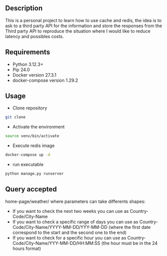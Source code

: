 ## Description
This is a personal project to learn how to use cache and redis, the idea is to ask to a third party API for the information and store the responses from the Third party API to reproduce the situation where I would like to reduce latency and possibles costs.

## Requirements
- Python 3.12.3+
- Pip 24.0
- Docker version 27.3.1
- docker-compose version 1.29.2

## Usage
- Clone repository
```bash
git clone 
```
- Activate the environment
```bash
source venv/bin/activate
```
- Execute redis image
```bash
docker-compose up -d
```
- run executable
```bash
python manage.py runserver
```

## Query accepted
home-page/weather/<parameters>
where parameters can take differents shapes:
- If you want to check the next two weeks you can use <parameters> as Country-Code/City-Name
- If you want to check a specific range of days you can use <parameters> as Country-Code/City-Name/YYYY-MM-DD/YYY-MM-DD (where the first date correspond to the start and the second one to the end)
- If you want to check for a specific hour you can use <parameters> as Country-Code/City-Name/YYY-MM-DD/HH:MM:SS (the hour must be in the 24 hours format)